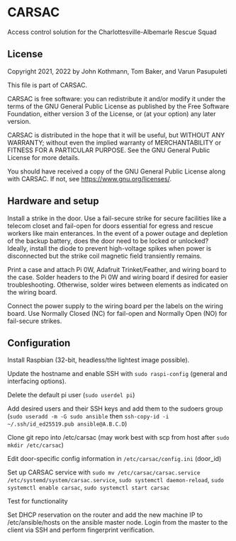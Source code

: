 # CARSAC
Access control solution for the Charlottesville-Albemarle Rescue Squad

## License
Copyright 2021, 2022 by John Kothmann, Tom Baker, and Varun Pasupuleti

This file is part of CARSAC.

CARSAC is free software: you can redistribute it and/or modify it under the terms of the GNU General Public License as published by the Free Software Foundation, either version 3 of the License, or (at your option) any later version.

CARSAC is distributed in the hope that it will be useful, but WITHOUT ANY WARRANTY; without even the implied warranty of MERCHANTABILITY or FITNESS FOR A PARTICULAR PURPOSE. See the GNU General Public License for more details.

You should have received a copy of the GNU General Public License along with CARSAC. If not, see <https://www.gnu.org/licenses/>.

## Hardware and setup

Install a strike in the door. Use a fail-secure strike for secure facilities like a telecom closet and fail-open for doors essential for egress and rescue workers like main enterances. In the event of a power outage and depletion of the backup battery, does the door need to be locked or unlocked? Ideally, install the diode to prevent high-voltage spikes when power is disconnected but the strike coil magnetic field transiently remains.

Print a case and attach Pi 0W, Adafruit Trinket/Feather, and wiring board to the case. Solder headers to the Pi 0W and wiring board if desired for easier troubleshooting. Otherwise, solder wires between elements as indicated on the wiring board.

Connect the power supply to the wiring board per the labels on the wiring board. Use Normally Closed (NC) for fail-open and Normally Open (NO) for fail-secure strikes.

## Configuration

Install Raspbian (32-bit, headless/the lightest image possible).

Update the hostname and enable SSH with `sudo raspi-config` (general and interfacing options).

Delete the default pi user (`sudo userdel pi`)

Add desired users and their SSH keys and add them to the sudoers group (`sudo useradd -m -G sudo ansible` then `ssh-copy-id -i ~/.ssh/id_ed25519.pub ansible@A.B.C.D`)

Clone git repo into /etc/carsac (may work best with scp from host after `sudo mkdir /etc/carsac`)

Edit door-specific config information in `/etc/carsac/config.ini` (door_id)

Set up CARSAC service with `sudo mv /etc/carsac/carsac.service /etc/systemd/system/carsac.service`, `sudo systemctl daemon-reload`, `sudo systemctl enable carsac`, `sudo systemctl start carsac`

Test for functionality

Set DHCP reservation on the router and add the new machine IP to /etc/ansible/hosts on the ansible master node. Login from the master to the client via SSH and perform fingerprint verification.
